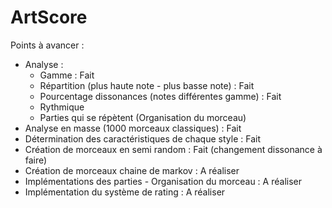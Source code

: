 # ArtScore

Points à avancer :

- Analyse : 
    - Gamme : Fait
    - Répartition (plus haute note - plus basse note) : Fait
    - Pourcentage dissonances (notes différentes gamme) : Fait
    - Rythmique 
    - Parties qui se répètent (Organisation du morceau)
 - Analyse en masse (1000 morceaux classiques) : Fait
 - Détermination des caractéristiques de chaque style : Fait
 - Création de morceaux en semi random : Fait (changement dissonance à faire)
 - Création de morceaux chaine de markov : A réaliser
 - Implémentations des parties - Organisation du morceau : A réaliser
 - Implémentation du système de rating : A réaliser
 
